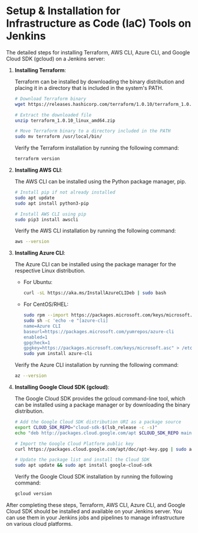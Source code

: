 # Setup & Installation for Infrastructure as Code (IaC) Tools on Jenkins

 The detailed steps for installing Terraform, AWS CLI, Azure CLI, and Google Cloud SDK (gcloud) on a Jenkins server:

1. **Installing Terraform**:

   Terraform can be installed by downloading the binary distribution and placing it in a directory that is included in the system's PATH.

   ```bash
   # Download Terraform binary
   wget https://releases.hashicorp.com/terraform/1.0.10/terraform_1.0.10_linux_amd64.zip

   # Extract the downloaded file
   unzip terraform_1.0.10_linux_amd64.zip

   # Move Terraform binary to a directory included in the PATH
   sudo mv terraform /usr/local/bin/
   ```

   Verify the Terraform installation by running the following command:

   ```bash
   terraform version
   ```

2. **Installing AWS CLI**:

   The AWS CLI can be installed using the Python package manager, pip.

   ```bash
   # Install pip if not already installed
   sudo apt update
   sudo apt install python3-pip

   # Install AWS CLI using pip
   sudo pip3 install awscli
   ```

   Verify the AWS CLI installation by running the following command:

   ```bash
   aws --version
   ```

3. **Installing Azure CLI**:

   The Azure CLI can be installed using the package manager for the respective Linux distribution.

   - For Ubuntu:

     ```bash
     curl -sL https://aka.ms/InstallAzureCLIDeb | sudo bash
     ```

   - For CentOS/RHEL:

     ```bash
     sudo rpm --import https://packages.microsoft.com/keys/microsoft.asc
     sudo sh -c 'echo -e "[azure-cli]
     name=Azure CLI
     baseurl=https://packages.microsoft.com/yumrepos/azure-cli
     enabled=1
     gpgcheck=1
     gpgkey=https://packages.microsoft.com/keys/microsoft.asc" > /etc/yum.repos.d/azure-cli.repo'
     sudo yum install azure-cli
     ```

   Verify the Azure CLI installation by running the following command:

   ```bash
   az --version
   ```

4. **Installing Google Cloud SDK (gcloud)**:

   The Google Cloud SDK provides the gcloud command-line tool, which can be installed using a package manager or by downloading the binary distribution.

   ```bash
   # Add the Google Cloud SDK distribution URI as a package source
   export CLOUD_SDK_REPO="cloud-sdk-$(lsb_release -c -s)"
   echo "deb http://packages.cloud.google.com/apt $CLOUD_SDK_REPO main" | sudo tee -a /etc/apt/sources.list.d/google-cloud-sdk.list

   # Import the Google Cloud Platform public key
   curl https://packages.cloud.google.com/apt/doc/apt-key.gpg | sudo apt-key add -

   # Update the package list and install the Cloud SDK
   sudo apt update && sudo apt install google-cloud-sdk
   ```

   Verify the Google Cloud SDK installation by running the following command:

   ```bash
   gcloud version
   ```

After completing these steps, Terraform, AWS CLI, Azure CLI, and Google Cloud SDK should be installed and available on your Jenkins server. You can use them in your Jenkins jobs and pipelines to manage infrastructure on various cloud platforms.

